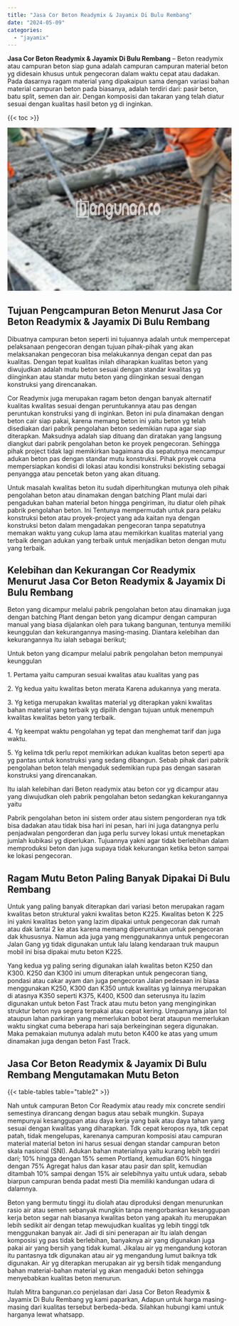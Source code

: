 ```yaml
---
title: "Jasa Cor Beton Readymix & Jayamix Di Bulu Rembang"
date: "2024-05-09"
categories: 
  - "jayamix"
---
```


**Jasa Cor Beton Readymix & Jayamix Di Bulu Rembang** – Beton readymix atau campuran beton siap guna adalah campuran campuran material beton yg didesain khusus untuk pengecoran dalam waktu cepat atau dadakan. Pada dasarnya ragam material yang dipakaipun sama dengan variasi bahan material campuran beton pada biasanya, adalah terdiri dari: pasir beton, batu split, semen dan air. Dengan komposisi dan takaran yang telah diatur sesuai dengan kualitas hasil beton yg di inginkan.

{{< toc >}}

![Jasa Cor Beton Readymix & Jayamix Di Bulu Rembang](/images/jasa-cor-readymix-41.png)

## Tujuan Pengcampuran Beton Menurut Jasa Cor Beton Readymix & Jayamix Di Bulu Rembang

Dibuatnya campuran beton seperti ini tujuannya adalah untuk mempercepat pelaksanaan pengecoran dengan tujuan pihak-pihak yang akan melaksanakan pengecoran bisa melakukannya dengan cepat dan pas kualitas. Dengan tepat kualitas inilah diharapkan kualitas beton yang diwujudkan adalah mutu beton sesuai dengan standar kwalitas yg diinginkan atau standar mutu beton yang diinginkan sesuai dengan konstruksi yang direncanakan.

Cor Readymix juga merupakan ragam beton dengan banyak alternatif kualitas kwalitas sesuai dengan peruntukannya atau pas dengan peruntukan konstruksi yang di inginkan. Beton ini pula dinamakan dengan beton cair siap pakai, karena memang beton ini yaitu beton yg telah disediakan dari pabrik pengolahan beton sedemikian rupa agar siap diterapkan. Maksudnya adalah siap dituang dan diratakan yang langsung diangkut dari pabrik pengolahan beton ke proyek pengecoran. Sehingga pihak project tidak lagi memikirkan bagaimana dia sepatutnya mencampur adukan beton pas dengan standar mutu konstruksi. Pihak proyek cuma mempersiapkan kondisi di lokasi atau kondisi konstruksi bekisting sebagai penyangga atau pencetak beton yang akan dituang.

Untuk masalah kwalitas beton itu sudah diperhitungkan mutunya oleh pihak pengolahan beton atau dinamakan dengan batching Plant mulai dari pengadukan bahan material beton hingga pengiriman, itu diatur oleh pihak pabrik pengolahan beton. Ini Tentunya mempermudah untuk para pelaku konstruksi beton atau proyek-project yang ada kaitan nya dengan konstruksi beton dalam mengadakan pengecoran tanpa sepatutnya memakan waktu yang cukup lama atau memikirkan kualitas material yang terbaik dengan adukan yang terbaik untuk menjadikan beton dengan mutu yang terbaik.

## Kelebihan dan Kekurangan Cor Readymix Menurut Jasa Cor Beton Readymix & Jayamix Di Bulu Rembang

Beton yang dicampur melalui pabrik pengolahan beton atau dinamakan juga dengan batching Plant dengan beton yang dicampur dengan campuran manual yang biasa dijalankan oleh para tukang bangunan, tentunya memiliki keunggulan dan kekurangannya masing-masing. Diantara kelebihan dan kekurangannya Itu ialah sebagai berikut;

Untuk beton yang dicampur melalui pabrik pengolahan beton mempunyai keunggulan

1\. Pertama yaitu campuran sesuai kwalitas atau kualitas yang pas

2\. Yg kedua yaitu kwalitas beton merata Karena adukannya yang merata.

3\. Yg ketiga merupakan kwalitas material yg diterapkan yakni kwalitas bahan material yang terbaik yg dipilih dengan tujuan untuk menempuh kwalitas kwalitas beton yang terbaik.

4\. Yg keempat waktu pengolahan yg tepat dan menghemat tarif dan juga waktu.

5\. Yg kelima tdk perlu repot memikirkan adukan kualitas beton seperti apa yg pantas untuk konstruksi yang sedang dibangun. Sebab pihak dari pabrik pengolahan beton telah mengaduk sedemikian rupa pas dengan sasaran konstruksi yang direncanakan.

Itu ialah kelebihan dari Beton readymix atau beton cor yg dicampur atau yang diwujudkan oleh pabrik pengolahan beton sedangkan kekurangannya yaitu

Pabrik pengolahan beton ini sistem order atau sistem pengorderan nya tdk bisa dadakan atau tidak bisa hari ini pesan, hari ini juga datangnya perlu penjadwalan pengorderan dan juga perlu survey lokasi untuk menetapkan jumlah kubikasi yg diperlukan. Tujuannya yakni agar tidak berlebihan dalam memproduksi beton dan juga supaya tidak kekurangan ketika beton sampai ke lokasi pengecoran.

## Ragam Mutu Beton Paling Banyak Dipakai Di Bulu Rembang

Untuk yang paling banyak diterapkan dari variasi beton merupakan ragam kwalitas beton struktural yakni kwalitas beton K225. Kwalitas beton K 225 ini yakni kwalitas beton yang lazim dipakai untuk pengecoran dak rumah atau dak lantai 2 ke atas karena memang diperuntukan untuk pengecoran dak khususnya. Namun ada juga yang menggunakannya untuk pengecoran Jalan Gang yg tidak digunakan untuk lalu lalang kendaraan truk maupun mobil ini bisa dipakai mutu beton K225.

Yang kedua yg paling sering digunakan ialah kwalitas beton K250 dan K300. K250 dan K300 ini umum diterapkan untuk pengecoran tiang, pondasi atau cakar ayam dan juga pengecoran Jalan pedesaan ini biasa menggunakan K250, K300 dan K350 untuk kwalitas yg lainnya merupakan di atasnya K350 seperti K375, K400, K500 dan seterusnya itu lazim digunakan untuk beton Fast Track atau mutu beton yang menginginkan struktur beton nya segera terpakai atau cepat kering. Umpamanya jalan tol ataupun lahan parkiran yang memerlukan bobot berat ataupun memerlukan waktu singkat cuma beberapa hari saja berkeinginan segera digunakan. Maka pemakaian mutunya adalah mutu beton K400 ke atas yang umum dinamakan juga dengan beton Fast Track.

## Jasa Cor Beton Readymix & Jayamix Di Bulu Rembang Mengutamakan Mutu Beton

{{< table-tables table="table2" >}}

Nah untuk campuran Beton Cor Readymix atau ready mix concrete sendiri semestinya dirancang dengan bagus atau sebaik mungkin. Supaya mempunyai kesanggupan atau daya kerja yang baik atau daya tahan yang sesuai dengan kwalitas yang diharapkan. Tdk cepat keropos nya, tdk cepat patah, tidak mengelupas, karenanya campuran komposisi atau campuran material material beton ini harus sesuai dengan standar campuran beton skala nasional (SNI). Adukan bahan materialnya yaitu kurang lebih terdiri dari; 10% hingga dengan 15% semen Portland, kemudian 60% hingga dengan 75% Agregat halus dan kasar atau pasir dan split, kemudian ditambah 10% sampai dengan 15% air selebihnya yaitu untuk udara, sebab biarpun campuran benda padat mesti Dia memiliki kandungan udara di dalamnya.

Beton yang bermutu tinggi itu diolah atau diproduksi dengan menurunkan rasio air atau semen sebanyak mungkin tanpa mengorbankan kesanggupan kerja beton segar nah biasanya kwalitas beton yang apakah itu merupakan lebih sedikit air dengan tetap mewujudkan kualitas yg lebih tinggi tdk menggunakan banyak air. Jadi di sini penerapan air Itu ialah dengan komposisi yg pas tidak berlebihan, banyaknya air yang digunakan juga pakai air yang bersih yang tidak kumal. Jikalau air yg mengandung kotoran itu pantasnya tdk digunakan atau air yg mengandung lumut baiknya tdk digunakan. Air yg diterapkan merupakan air yg bersih tidak mengandung bahan material-bahan material yg akan mengaduki beton sehingga menyebabkan kualitas beton menurun.

Itulah Mitra bangunan.co penjelasan dari Jasa Cor Beton Readymix & Jayamix Di Bulu Rembang yg kami paparkan, Adapun untuk harga masing-masing dari kualitas tersebut berbeda-beda. Silahkan hubungi kami untuk harganya lewat whatsapp.
